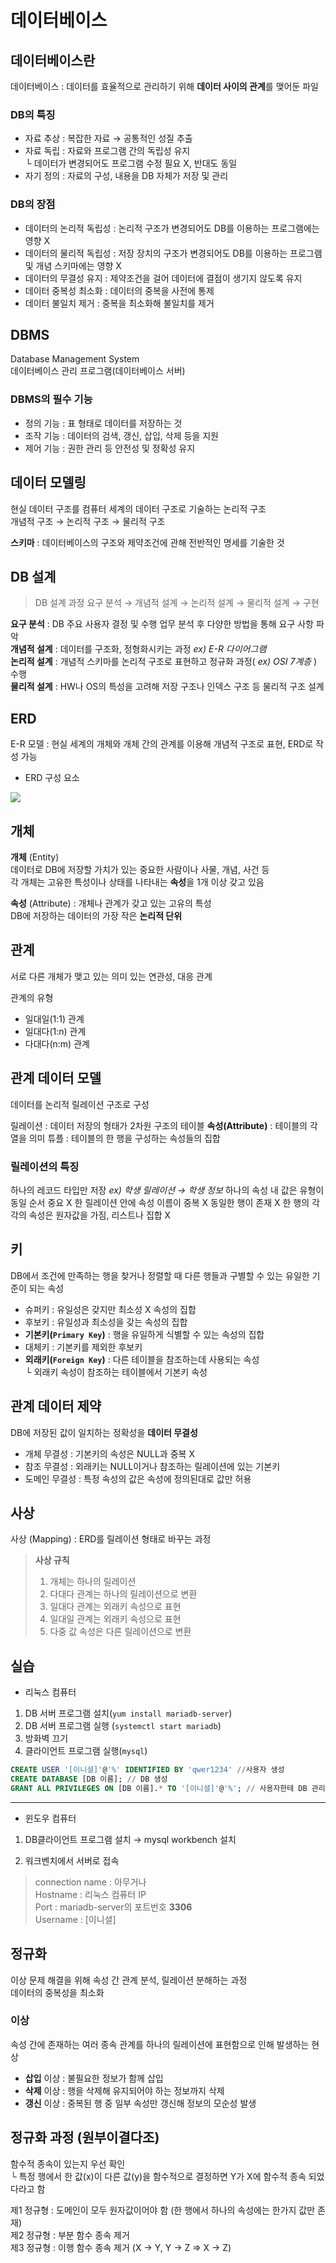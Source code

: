# 데이터베이스
## 데이터베이스란
데이터베이스 : 데이터를 효율적으로 관리하기 위해 **데이터 사이의 관계**를 맺어둔 파일  
  
### DB의 특징
- 자료 추상 : 복잡한 자료 → 공통적인 성질 추출
- 자료 독립 : 자료와 프로그램 간의 독립성 유지  
└ 데이터가 변경되어도 프로그램 수정 필요 X, 반대도 동일
- 자기 정의 : 자료의 구성, 내용을 DB 자체가 저장 및 관리
  
### DB의 장점
- 데이터의 논리적 독립성 : 논리적 구조가 변경되어도 DB를 이용하는 프로그램에는 영향 X
- 데이터의 물리적 독립성 : 저장 장치의 구조가 변경되어도 DB를 이용하는 프로그램 및 개념 스키마에는 영향 X
- 데이터의 무결성 유지 : 제약조건을 걸어 데이터에 결점이 생기지 않도록 유지
- 데이터 중복성 최소화 : 데이터의 중복을 사전에 통제
- 데이터 불일치 제거 : 중복을 최소화해 불일치를 제거


## DBMS
Database Management System  
데이터베이스 관리 프로그램(데이터베이스 서버)
  
### DBMS의 필수 기능
- 정의 기능 : 표 형태로 데이터를 저장하는 것
- 조작 기능 : 데이터의 검색, 갱신, 삽입, 삭제 등을 지원
- 제어 기능 : 권한 관리 등 안전성 및 정확성 유지


## 데이터 모델링
현실 데이터 구조를 컴퓨터 세계의 데이터 구조로 기술하는 논리적 구조  
개념적 구조 → 논리적 구조 → 물리적 구조  
  
**스키마** : 데이터베이스의 구조와 제약조건에 관해 전반적인 명세를 기술한 것

## DB 설계
> DB 설계 과정
> 요구 분석 → 개념적 설계 → 논리적 설계 → 물리적 설계 → 구현

**요구 분석** : DB 주요 사용자 결정 및 수행 업무 분석 후 다양한 방법을 통해 요구 사항 파악  
**개념적 설계** : 데이터를 구조화, 정형화시키는 과정 *ex) E-R 다이어그램*  
**논리적 설계** : 개념적 스키마를 논리적 구조로 표현하고 정규화 과정( *ex) OSI 7계층* ) 수행  
**물리적 설계** : HW나 OS의 특성을 고려해 저장 구조나 인덱스 구조 등 물리적 구조 설계


## ERD
E-R 모델 : 현실 세계의 개체와 개체 간의 관계를 이용해 개념적 구조로 표현, ERD로 작성 가능  
- ERD 구성 요소
<img src="./ERD.png"> 


## 개체
**개체** (Entity)  
데이터로 DB에 저장할 가치가 있는 중요한 사람이나 사물, 개념, 사건 등  
각 개체는 고유한 특성이나 상태를 나타내는 **속성**을 1개 이상 갖고 있음  
  
**속성** (Attribute) : 개체나 관계가 갖고 있는 고유의 특성  
DB에 저장하는 데이터의 가장 작은 **논리적 단위**  


## 관계
서로 다른 개체가 맺고 있는 의미 있는 연관성, 대응 관계  
  
관계의 유형
- 일대일(1:1) 관계
- 일대다(1:n) 관계
- 다대다(n:m) 관계


## 관계 데이터 모델
데이터를 논리적 릴레이션 구조로 구성  
  
릴레이션 : 데이터 저장의 형태가 2차원 구조의 테이블
**속성(Attribute)** : 테이블의 각 열을 의미
튜플 : 테이블의 한 행을 구성하는 속성들의 집합

### 릴레이션의 특징
하나의 레코드 타입만 저장 *ex) 학생 릴레이션 → 학생 정보*
하나의 속성 내 값은 유형이 동일
순서 중요 X
한 릴레이션 안에 속성 이름이 중복 X
동일한 행이 존재 X
한 행의 각각의 속성은 원자값을 가짐, 리스트나 집합 X


## 키
DB에서 조건에 만족하는 행을 찾거나 정렬할 때 다른 행들과 구별할 수 있는 유일한 기준이 되는 속성  
  
- 슈퍼키 : 유일성은 갖지만 최소성 X 속성의 집합
- 후보키 : 유일성과 최소성을 갖는 속성의 집합
- **기본키(`Primary Key`)** : 행을 유일하게 식별할 수 있는 속성의 집합
- 대체키 : 기본키를 제외한 후보키
- **외래키(`Foreign Key`)** : 다른 테이블을 참조하는데 사용되는 속성  
  └ 외래키 속성이 참조하는 테이블에서 기본키 속성


## 관계 데이터 제약
DB에 저장된 값이 일치하는 정확성을 **데이터 무결성**  
  
- 개체 무결성 : 기본키의 속성은 NULL과 중복 X
- 참조 무결성 : 외래키는 NULL이거나 참조하는 릴레이션에 있는 기본키
- 도메인 무결성 : 특정 속성의 값은 속성에 정의된대로 값만 허용


## 사상
사상 (Mapping) : ERD를 릴레이션 형태로 바꾸는 과정  
  
> **사상 규칙**
> 1. 개체는 하나의 릴레이션
> 2. 다대다 관계는 하나의 릴레이션으로 변환
> 3. 일대다 관계는 외래키 속성으로 표현
> 4. 일대일 관계는 외래키 속성으로 표현
> 5. 다중 값 속성은 다른 릴레이션으로 변환


## 실습
- 리눅스 컴퓨터
1. DB 서버 프로그램 설치(`yum install mariadb-server`)
2. DB 서버 프로그램 실행 (`systemctl start mariadb`)
3. 방화벽 끄기
4. 클라이언트 프로그램 실행(`mysql`)
``` sql
CREATE USER '[이니셜]'@'%' IDENTIFIED BY 'qwer1234' //사용자 생성
CREATE DATABASE [DB 이름]; // DB 생성
GRANT ALL PRIVILEGES ON [DB 이름].* TO '[이니셜]'@'%'; // 사용자한테 DB 관리 권한 부여
```  
  ---
- 윈도우 컴퓨터
1. DB클라이언트 프로그램 설치 → mysql workbench 설치

2. 워크벤치에서 서버로 접속
> connection name : 아무거나  
> Hostname : 리눅스 컴퓨터 IP  
> Port : mariadb-server의 포트번호 **3306**  
> Username : [이니셜]



## 정규화
이상 문제 해결을 위해 속성 간 관계 분석, 릴레이션 분해하는 과정  
데이터의 중복성을 최소화  
  
### 이상
속성 간에 존재하는 여러 종속 관계를 하나의 릴레이션에 표현함으로 인해 발생하는 현상  
  
- **삽입** 이상 : 불필요한 정보가 함께 삽입
- **삭제** 이상 : 행을 삭제해 유지되어야 하는 정보까지 삭제
- **갱신** 이상 : 중복된 행 중 일부 속성만 갱신해 정보의 모순성 발생


## 정규화 과정 (원부이결다조)
함수적 종속이 있는지 우선 확인  
└ 특정 행에서 한 값(x)이 다른 값(y)을 함수적으로 결정하면 Y가 X에 함수적 종속 되었다라고 함  
  
제1 정규형 : 도메인이 모두 원자값이어야 함 (한 행에서 하나의 속성에는 한가지 값만 존재)  
제2 정규형 : 부분 함수 종속 제거  
제3 정규형 : 이행 함수 종속 제거 (X → Y, Y → Z ⇒ X → Z)